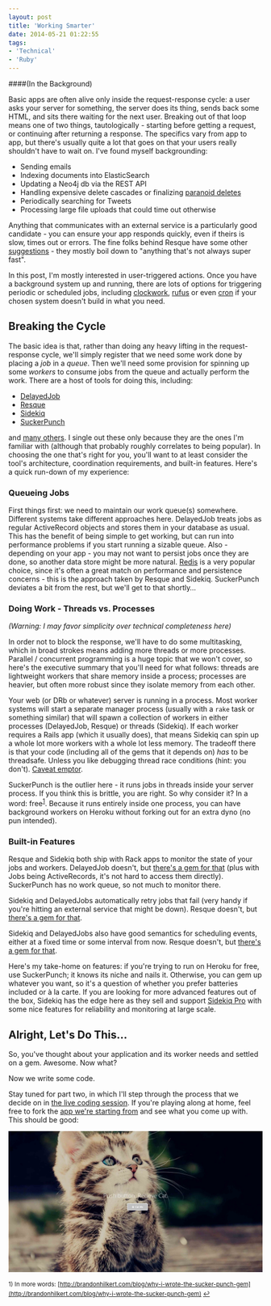 ```yaml
---
layout: post
title: 'Working Smarter'
date: 2014-05-21 01:22:55
tags:
- 'Technical'
- 'Ruby'
---
```

####(In the Background)

Basic apps are often alive only inside the request-response cycle: a user asks your server for something, the server does its thing, sends back some HTML, and sits there waiting for the next user. Breaking out of that loop means one of two things, tautologically - starting before getting a request, or continuing after returning a response. The specifics vary from app to app, but there's usually quite a lot that goes on that your users really shouldn't have to wait on. I've found myself backgrounding:

* Sending emails
* Indexing documents into ElasticSearch
* Updating a Neo4j db via the REST API
* Handling expensive delete cascades or finalizing [paranoid deletes](https://github.com/radar/paranoia)
* Periodically searching for Tweets
* Processing large file uploads that could time out otherwise

Anything that communicates with an external service is a particularly good candidate - you can ensure your app responds quickly, even if theirs is slow, times out or errors. The fine folks behind Resque have some other [suggestions](https://github.com/resque/resque#jobs) - they mostly boil down to "anything that's not always super fast".

In this post, I'm mostly interested in user-triggered actions. Once you have a background system up and running, there are lots of options for triggering periodic or scheduled jobs, including [clockwork](https://github.com/tomykaira/clockwork), [rufus](https://github.com/jmettraux/rufus-scheduler) or even [cron](http://unixhelp.ed.ac.uk/CGI/man-cgi?crontab+5) if your chosen system doesn't build in what you need.

## Breaking the Cycle

The basic idea is that, rather than doing any heavy lifting in the request-response cycle, we'll simply register that we need some work done by placing a _job_ in a _queue_. Then we'll need some provision for spinning up some _workers_ to consume jobs from the queue and actually perform the work. There are a host of tools for doing this, including:

* [DelayedJob](https://github.com/collectiveidea/delayed_job)
* [Resque](https://github.com/resque/resque)
* [Sidekiq](http://sidekiq.org/)
* [SuckerPunch](https://github.com/brandonhilkert/sucker_punch)

and [many others](https://www.ruby-toolbox.com/categories/Background_Jobs). I single out these only because they are the ones I'm familiar with (although that probably roughly correlates to being popular). In choosing the one that's right for you, you'll want to at least consider the tool's architecture, coordination requirements, and built-in features. Here's a quick run-down of my experience:

### Queueing Jobs

First things first: we need to maintain our work queue(s) somewhere. Different systems take different approaches here. DelayedJob treats jobs as regular ActiveRecord objects and stores them in your database as usual. This has the benefit of being simple to get working, but can run into performance problems if you start running a sizable queue. Also - depending on your app - you may not want to persist jobs once they are done, so another data store might be more natural. [Redis](http://redis.io/) is a very popular choice, since it's often a great match on performance and persistence concerns - this is the approach taken by Resque and Sidekiq. SuckerPunch deviates a bit from the rest, but we'll get to that shortly…

### Doing Work - Threads vs. Processes

_(Warning: I may favor simplicity over technical completeness here)_

In order not to block the response, we'll have to do some multitasking, which in broad strokes means adding more threads or more processes. Parallel / concurrent programming is a huge topic that we won't cover, so here's the executive summary that you'll need for what follows: threads are lightweight workers that share memory inside a process; processes are heavier, but often more robust since they isolate memory from each other.

Your web (or DRb or whatever) server is running in a process. Most worker systems will start a separate manager process (usually with a `rake` task or something similar) that will spawn a collection of workers in either processes (DelayedJob, Resque) or threads (Sidekiq). If each worker requires a Rails app (which it usually does), that means Sidekiq can spin up a whole lot more workers with a whole lot less memory. The tradeoff there is that your code (including all of the gems that it depends on) _has_ to be threadsafe. Unless you like debugging thread race conditions (hint: you don't). [Caveat emptor](https://github.com/mperham/sidekiq/wiki/Problems-and-Troubleshooting#thread-safe-libraries).

SuckerPunch is the outlier here - it runs jobs in threads inside your server process. If you think this is brittle, you are right. So why consider it? In a word: free<sup><a href="#fn1" id="ref1">1</a></sup>. Because it runs entirely inside one process, you can have background workers on Heroku without forking out for an extra dyno (no pun intended).

### Built-in Features

Resque and Sidekiq both ship with Rack apps to monitor the state of your jobs and workers. DelayedJob doesn't, but [there's a gem for that](https://github.com/ejschmitt/delayed_job_web) (plus with Jobs being ActiveRecords, it's not hard to access them directly). SuckerPunch has no work queue, so not much to monitor there.

Sidekiq and DelayedJobs automatically retry jobs that fail (very handy if you're hitting an external service that might be down). Resque doesn't, but [there's a gem for that](https://github.com/lantins/resque-retry).

Sidekiq and DelayedJobs also have good semantics for scheduling events, either at a fixed time or some interval from now. Resque doesn't, but [there's a gem for that](https://github.com/resque/resque-scheduler).

Here's my take-home on features: if you're trying to run on Heroku for free, use SuckerPunch; it knows its niche and nails it. Otherwise, you can gem up whatever you want, so it's a question of whether you prefer batteries included or à la carte. If you are looking for more advanced features out of the box, Sidekiq has the edge here as they sell and support [Sidekiq Pro](http://sidekiq.org/pro/) with some nice features for reliability and monitoring at large scale.

## Alright, Let's Do This…

So, you've thought about your application and its worker needs and settled on a gem. Awesome. Now what?

Now we write some code.

Stay tuned for part two, in which I'll step through the process that we decide on in [the live coding session](http://www.meetup.com/atlantaruby/events/171941842/). If you're playing along at home, feel free to fork the [app we're starting from](https://github.com/jamesdabbs/air/tree/cats) and see what you come up with. This should be good:

<a href="https://github.com/jamesdabbs/air/tree/cats">![](/assets/images/cat-worker.jpg)</a>

<sup id="fn1">1) In more words: [http://brandonhilkert.com/blog/why-i-wrote-the-sucker-punch-gem](http://brandonhilkert.com/blog/why-i-wrote-the-sucker-punch-gem) <a href="#ref1">↩</a></sup>
